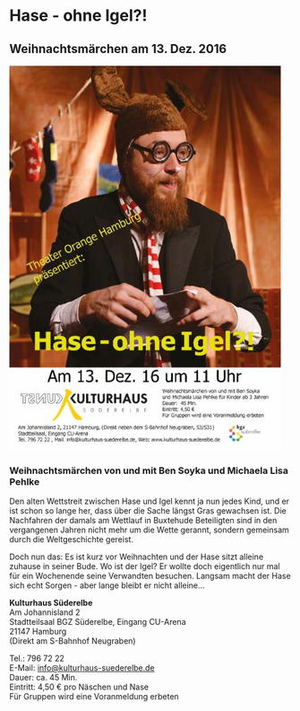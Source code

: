 # Hase - ohne Igel?!

## Weihnachtsmärchen am 13. Dez. 2016

![](/img/wsb_485x684_Hase_Ben.jpg)

### Weihnachtsmärchen von und mit Ben Soyka und Michaela Lisa Pehlke

Den alten Wettstreit zwischen Hase und Igel kennt ja nun jedes Kind, und
er ist schon so lange her, dass über die Sache längst Gras gewachsen
ist. Die Nachfahren der damals am Wettlauf in Buxtehude Beteiligten sind
in den vergangenen Jahren nicht mehr um die Wette gerannt, sondern
gemeinsam durch die Weltgeschichte gereist.

Doch nun das: Es ist kurz vor Weihnachten und der Hase sitzt alleine
zuhause in seiner Bude. Wo ist der Igel? Er wollte doch eigentlich nur
mal für ein Wochenende seine Verwandten besuchen. Langsam macht der Hase
sich echt Sorgen - aber lange bleibt er nicht alleine...

**Kulturhaus Süderelbe**  
Am Johannisland 2  
Stadtteilsaal BGZ Süderelbe, Eingang CU-Arena  
21147 Hamburg  
(Direkt am S-Bahnhof Neugraben)

Tel.: 796 72 22  
E-Mail: <info@kulturhaus-suederelbe.de>  
Dauer: ca. 45 Min.  
Eintritt: 4,50 € pro Näschen und Nase  
Für Gruppen wird eine Voranmeldung erbeten
